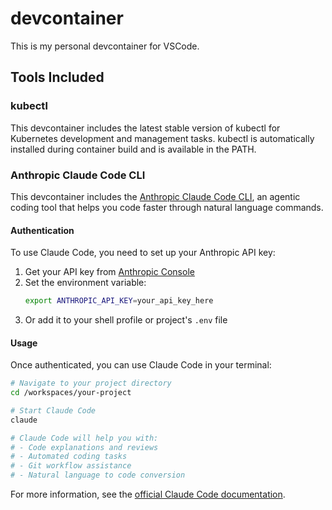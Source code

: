 # devcontainer

This is my personal devcontainer for VSCode.

## Tools Included

### kubectl

This devcontainer includes the latest stable version of kubectl for Kubernetes development and management tasks. kubectl is automatically installed during container build and is available in the PATH.

### Anthropic Claude Code CLI

This devcontainer includes the [Anthropic Claude Code CLI](https://github.com/anthropics/claude-code), an agentic coding tool that helps you code faster through natural language commands.

#### Authentication

To use Claude Code, you need to set up your Anthropic API key:

1. Get your API key from [Anthropic Console](https://console.anthropic.com/account/keys)
2. Set the environment variable:
   ```bash
   export ANTHROPIC_API_KEY=your_api_key_here
   ```
3. Or add it to your shell profile or project's `.env` file

#### Usage

Once authenticated, you can use Claude Code in your terminal:

```bash
# Navigate to your project directory
cd /workspaces/your-project

# Start Claude Code
claude

# Claude Code will help you with:
# - Code explanations and reviews
# - Automated coding tasks
# - Git workflow assistance
# - Natural language to code conversion
```

For more information, see the [official Claude Code documentation](https://docs.anthropic.com/en/docs/claude-code/overview).
